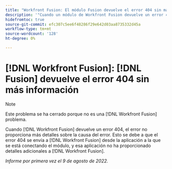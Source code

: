 ```yaml
---
title: "Workfront Fusion: El módulo Fusion devuelve el error 404 sin más información"
description: '"Cuando un módulo de Workfront Fusion devuelve un error 404, el error no proporciona más detalles sobre la causa del error. Esto se debe a que el error 404 se envía a Workfront Fusion desde la aplicación a la que se está conectando el módulo y que esa aplicación no ha proporcionado detalles adicionales a Workfront Fusion".'
hidefromtoc: true
source-git-commit: efc307c5ee6f48286f29e642d03aa8735332d45a
workflow-type: tm+mt
source-wordcount: '128'
ht-degree: 0%

---
```



# [!DNL Workfront Fusion]: [!DNL Fusion] devuelve el error 404 sin más información

>[!NOTE]
>
>Este problema se ha cerrado porque no es una [!DNL Workfront Fusion] problema.

Cuando [!DNL Workfront Fusion] devuelve un error 404, el error no proporciona más detalles sobre la causa del error. Esto se debe a que el error 404 se envía a [!DNL Workfront Fusion] desde la aplicación a la que se está conectando el módulo, y esa aplicación no ha proporcionado detalles adicionales a [!DNL Workfront Fusion].

_Informe por primera vez el 9 de agosto de 2022._

